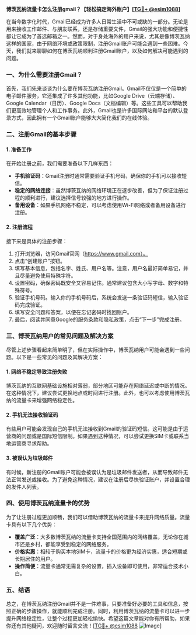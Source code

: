**博茨瓦纳流量卡怎么注册gmail？【轻松搞定海外账户】[[TG💪+ @esim1088](https://t.me/s/esim1088)]**

在当今数字化时代，Gmail已经成为许多人日常生活中不可或缺的一部分。无论是用来接收工作邮件、与朋友联系，还是存储重要文件，Gmail的强大功能和便捷性都让它成为了首选邮箱之一。然而，对于身处海外的用户来说，尤其是像博茨瓦纳这样的国家，由于网络环境或政策限制，注册Gmail账户可能会遇到一些困难。今天，我们就来聊聊如何在博茨瓦纳顺利注册Gmail账户，以及如何解决可能遇到的问题。

### 一、为什么需要注册Gmail？

首先，我们先来谈谈为什么要在博茨瓦纳注册Gmail。Gmail不仅仅是一个简单的电子邮件服务，它还集成了许多其他功能，比如Google Drive（云端存储）、Google Calendar（日历）、Google Docs（文档编辑）等。这些工具可以帮助我们更高效地管理个人和工作事务。此外，Gmail也是许多国际网站和平台的默认登录方式，因此拥有一个Gmail账户能够大大简化我们的在线体验。

### 二、注册Gmail的基本步骤

#### 1. 准备工作
在开始注册之前，我们需要准备以下几样东西：
- **手机验证码**：Gmail注册时通常需要验证手机号码，确保你的手机可以接收短信。
- **稳定的网络连接**：虽然博茨瓦纳的网络环境正在逐步改善，但为了保证注册过程的顺利进行，建议选择信号较强的地方进行操作。
- **备用设备**：如果手机网络不稳定，可以考虑使用Wi-Fi网络或者备用设备进行注册。

#### 2. 注册流程
接下来是具体的注册步骤：
1. 打开浏览器，访问Gmail官网（https://www.gmail.com）。
2. 点击“创建账户”按钮。
3. 填写基本信息，包括名字、姓氏、用户名等。注意，用户名最好简单易记，并且尽量避免使用特殊字符。
4. 设置密码，确保密码既安全又容易记住。通常建议包含大小写字母、数字和特殊符号。
5. 验证手机号码。输入你的手机号码后，系统会发送一条验证码短信，输入验证码完成验证。
6. 填写安全问题和答案，以便在忘记密码时找回账户。
7. 最后，阅读并同意Google的服务条款和隐私政策，点击“下一步”完成注册。

### 三、博茨瓦纳用户的常见问题及解决方案

尽管上述步骤看起来简单明了，但在实际操作中，博茨瓦纳用户可能会遇到一些问题。以下是一些常见的问题及其解决方案：

#### 1. 网络不稳定导致注册失败
博茨瓦纳的互联网基础设施相对薄弱，部分地区可能存在网络延迟或中断的情况。在这种情况下，建议尝试更换地点或时间进行注册。此外，也可以考虑使用博茨瓦纳的流量卡来增强网络稳定性。

#### 2. 手机无法接收验证码
有些用户可能会发现自己的手机无法接收到Gmail的验证码短信。这可能是由于运营商的问题或是国际短信限制。如果遇到这种情况，可以尝试更换SIM卡或联系当地运营商寻求帮助。

#### 3. 被误认为垃圾邮件
有时候，新注册的Gmail账户可能会被误认为是垃圾邮件发送者，从而导致邮件无法正常发送或接收。为了避免这种情况，建议在注册后尽快验证账户，并设置合理的发件人列表。

### 四、使用博茨瓦纳流量卡的优势

为了让注册过程更加顺畅，我们可以借助博茨瓦纳的流量卡来提升网络质量。流量卡具有以下几个优势：
- **覆盖广泛**：大多数博茨瓦纳的流量卡支持全国范围内的网络覆盖，无论你在城市还是乡村，都能享受到稳定的网络服务。
- **价格实惠**：相较于购买本地SIM卡，流量卡的价格更为经济实惠，适合短期或长期居住的用户。
- **操作简便**：流量卡通常无需复杂的设置，插入设备即可使用，非常适合技术小白。

### 五、结语

总之，在博茨瓦纳注册Gmail并不是一件难事，只要准备好必要的工具和信息，按照正确的步骤操作，就能顺利完成注册。同时，利用博茨瓦纳的流量卡可以进一步提升网络稳定性，让整个过程更加轻松愉快。希望这篇文章能对你有所帮助，如果你还有其他疑问，欢迎随时留言交流！[[TG💪+ @esim1088](https://t.me/s/esim1088) ![Image](https://i.postimg.cc/4NQfJmqS/Snipaste-2025-05-13-00-14-12.png)]